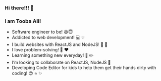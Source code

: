 ### Hi there!!! :wave: 

### I am Tooba Ali!

- Software engineer to be! :smiley::innocent:
- Addicted to web development! :computer: :bulb:
- I build websites with ReactJS and NodeJS! :hammer: :wrench:
- I love problem-solving! :muscle: :heart:
- Learning something new everyday! :calendar: :pencil2:
- I’m looking to collaborate on ReactJS, NodeJS :mag_right:
- Developing Code Editor for kids to help them get their hands dirty with coding! :heart_eyes: :star: :sparkles:



